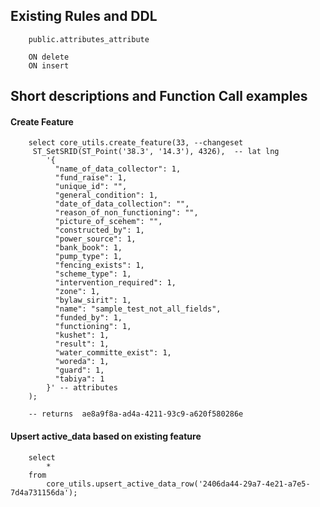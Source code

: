 Existing Rules and DDL
---

        public.attributes_attribute
        
        ON delete
        ON insert


Short descriptions and Function Call examples
---

#### Create Feature

        select core_utils.create_feature(33, --changeset
         ST_SetSRID(ST_Point('38.3', '14.3'), 4326),  -- lat lng
            '{
              "name_of_data_collector": 1,
              "fund_raise": 1,
              "unique_id": "",
              "general_condition": 1,
              "date_of_data_collection": "",
              "reason_of_non_functioning": "",
              "picture_of_scehem": "",
              "constructed_by": 1,
              "power_source": 1,
              "bank_book": 1,
              "pump_type": 1,
              "fencing_exists": 1,
              "scheme_type": 1,
              "intervention_required": 1,
              "zone": 1,
              "bylaw_sirit": 1,
              "name": "sample_test_not_all_fields",
              "funded_by": 1,
              "functioning": 1,
              "kushet": 1,
              "result": 1,
              "water_committe_exist": 1,
              "woreda": 1,
              "guard": 1,
              "tabiya": 1
            }' -- attributes
        );
        
        -- returns  ae8a9f8a-ad4a-4211-93c9-a620f580286e
        
#### Upsert active_data based on existing feature

        select
            *
        from
            core_utils.upsert_active_data_row('2406da44-29a7-4e21-a7e5-7d4a731156da');
